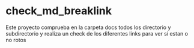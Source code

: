 # check_md_breaklink
Este proyecto comprueba en la carpeta docs todos los directorio y subdirectorio y realiza un check de los diferentes links para ver si estan o no rotos
